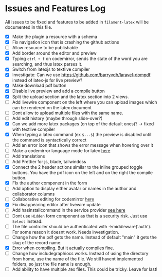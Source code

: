 # Issues and Features Log

All issues to be fixed and features to be added in `filament-latex` will be documented in this file.

-[x] Make the plugin a resource with a schema
-[x] Fix navigation icon that is crashing the github actions
-[ ] Allow resource to be publishable
-[x] Add border around the editor and preview
-[x] Typing `ctrl + f` on codemirror, sends the state of the word you are searching, and thus latex parses it.
-[x] Switch from latexjs to textlive compiler
-[x] Investigate: Can we use https://github.com/barryvdh/laravel-dompdf instead of latex-js for live preview?
-[x] Make download pdf button
-[x] Disable live preview and add a compile button
-[x] Split the upload section and the latex section into 2 views.
-[ ] Add livewire component on the left where you can upload images which can be rendered on the latex document
-[ ] Dont allow to upload multiple files with the same name.
-[ ] Add edit history (maybe through slide-over?)
-[x] Can we add more latex packages (on top of the default ones)? -> fixed with textlive compiler
-[x] When typing a latex command (ex `$...$`) the preview is disabled until the command is syntactically correct
-[ ] Add an error icon that shows the error message when hovering over it
-[ ] Make a codemirror language mode for latex [here](https://codemirror.net/examples/lang-package/)
-[ ] Add translations
-[ ] Add Prettier for js, blade, tailwindcss
-[x] Connect the 2 header actions similar to the inline grouped toggle buttons. You have the pdf icon on the left and on the right the compile button.
-[x] FIx the author component in the form
-[ ] Add option to display either avatar or names in the author and collaborator columns
-[ ] Collaborative editing for codemirror [here](https://codemirror.net/examples/collab/)
-[x] Fix disappearing editor after livewire update
-[ ] Add hasinstallcommand in the service provider [see here](https://github.com/awcodes/filament-curator/blob/3.x/src/CuratorServiceProvider.php)
-[ ] Dont use `Hidden` form component as that is a security risk. Just use `Select` instead.
-[ ] The file controller should be authenticated with ->middleware('auth'). For some reason it doesnt work. Needs investigation.
-[ ] Change how the pdf gets the name. Instead of default "main" it gets the slug of the record name.
-[x] Error when compiling. But it actually compiles fine.
-[ ] Change how includegraphiocs works. Instead of using the directory from home, use the name of the file. We still havent implemented folders, so just the file name is enough.
-[ ] Add ability to have multiple .tex files. This could be tricky. Leave for last!
